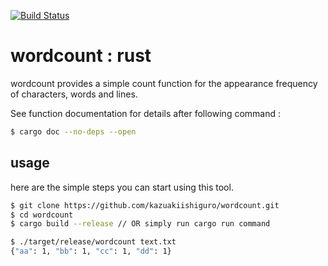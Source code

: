 [![Build Status](https://travis-ci.com/kazuakiishiguro/wordcount.svg?token=EyEadznrtEZg89CPHxSF&branch=master)](https://travis-ci.com/kazuakiishiguro/wordcount)

# wordcount : rust
wordcount provides a simple count function for the appearance frequency of characters, words and lines.

See function documentation for details after following command :

``` bash
$ cargo doc --no-deps --open
```

## usage

here are the simple steps you can start using this tool.

```bash
$ git clone https://github.com/kazuakiishiguro/wordcount.git
$ cd wordcount
$ cargo build --release // OR simply run cargo run command

$ ./target/release/wordcount text.txt
{"aa": 1, "bb": 1, "cc": 1, "dd": 1}
```